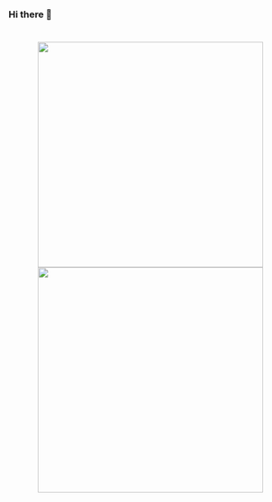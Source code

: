 
### Hi there 👋

#

<div align="center">
  <span>
    <img style="width:400px;" src="https://github-readme-stats.vercel.app/api/top-langs/?username=geloyu&layout=compact&theme=graywhite" />
  </span>
  <span>
    <img style="width:400px;" src="https://github-readme-stats.vercel.app/api?username=geloyu&show_icons=true&theme=graywhite" />
  </span>
</div>

